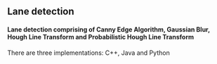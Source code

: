 ## Lane detection
#### Lane detection comprising of Canny Edge Algorithm, Gaussian Blur, Hough Line Transform and Probabilistic Hough Line Transform 
There are three implementations: C++, Java and Python

